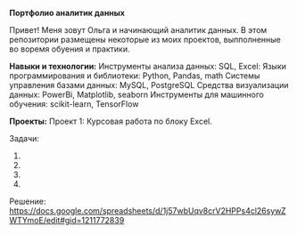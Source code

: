 **Портфолио аналитик данных**

Привет! Меня зовут Ольга и  начинающий аналитик данных.
В этом репозитории размещены некоторые из моих проектов, выпполненные во воремя обуения и практики.

**Навыки и технологии:**
Инструменты анализа данных: SQL, Excel:
Языки программирования и библиотеки: Python, Pandas, math
Системы управления базами данных: MySQL, PostgreSQL
Средства визуализации данных: PowerBi, Matplotlib, seaborn
Инструменты для машинного обучения: scikit-learn, TensorFlow

**Проекты:**
Проект 1: Курсовая работа по блоку Excel.

Задачи:

1. 
2. 
3.
4. 
Решение:
https://docs.google.com/spreadsheets/d/1j57wbUqv8crV2HPPs4cl26sywZWTYmoE/edit#gid=1211772839


